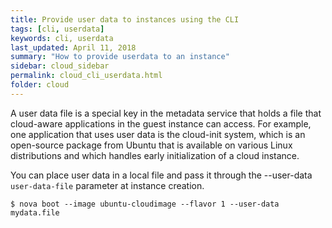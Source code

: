 ```yaml
---
title: Provide user data to instances using the CLI
tags: [cli, userdata]
keywords: cli, userdata
last_updated: April 11, 2018
summary: "How to provide userdata to an instance"
sidebar: cloud_sidebar
permalink: cloud_cli_userdata.html
folder: cloud
---
```


A user data file is a special key in the metadata service that holds a file that cloud-aware applications in the guest instance can access. For example, one application that uses user data is the cloud-init system, which is an open-source package from Ubuntu that is available on various Linux distributions and which handles early initialization of a cloud instance.

You can place user data in a local file and pass it through the --user-data ```user-data-file``` parameter at instance creation.

```
$ nova boot --image ubuntu-cloudimage --flavor 1 --user-data mydata.file
```
